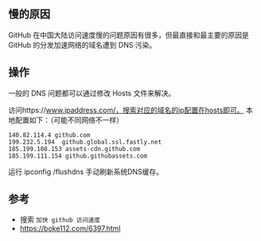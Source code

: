 ## 慢的原因
GitHub 在中国大陆访问速度慢的问题原因有很多，但最直接和最主要的原因是 GitHub 的分发加速网络的域名遭到 DNS 污染。

## 操作
一般的 DNS 问题都可以通过修改 Hosts 文件来解决。

访问https://www.ipaddress.com/，搜索对应的域名的ip配置在hosts即可。
本地配置如下：（可能不同网络不一样）
```
140.82.114.4 github.com
199.232.5.194  github.global.ssl.fastly.net
185.199.108.153 assets-cdn.github.com
185.199.111.154 github.githubassets.com
```
运行 ipconfig /flushdns 手动刷新系统DNS缓存。

## 参考
- 搜索 `加快 github 访问速度`
- <https://boke112.com/6397.html>